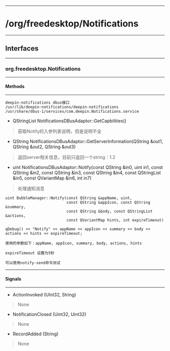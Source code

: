 ***
# /org/freedesktop/Notifications
***
## Interfaces
***
### org.freedesktop.Notifications
***
#### Methods
***
```
deepin-notifications dbus接口
/usr/lib/deepin-notifications/deepin-notifications
/usr/share/dbus-1/services/com.deepin.Notifications.service
```

- QStringList NotificationsDBusAdaptor::GetCapbilities()
> 获取Notify的入参列表说明，但是说明不全

- QString NotificationsDBusAdaptor::GetServerInformation(QString &out1, QString &out2, QString &out3)
> 返回server相关信息，目前只返回一个string：1.2

- uint NotificationsDBusAdaptor::Notify(const QString &in0, uint in1, const 
QString &in2, const QString &in3, const QString &in4, const QStringList &in5,
const QVariantMap &in6, int in7)
> 处理通知消息
```
uint BubbleManager::Notify(const QString &appName, uint,
                           const QString &appIcon, const QString &summary,
                           const QString &body, const QStringList &actions,
                           const QVariantMap hints, int expireTimeout)

qDebug() << "Notify" << appName << appIcon << summary << body << actions << hints << expireTimeout;

使用的参数如下：appName, appIcon, summary, body, actions, hints

expireTimeout 设置为5秒

可以使用notify-send命令测试
```

***
#### Signals
***

- ActionInvoked (UInt32, String)
> None

- NotificationClosed (Uint32, Uint32)
> None

- RecordAdded (String)
> None
